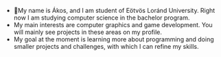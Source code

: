 - 👋My name is Ákos, and I am student of Eötvös Loránd University. Right now I am studying computer science in the bachelor program.
- My main interests are computer graphics and game development. You will mainly see projects in these areas on my profile.
- My goal at the moment is learning more about programming and doing smaller projects and challenges, with which I can refine my skills.
<!---
SyntheticAce/SyntheticAce is a ✨ special ✨ repository because its `README.md` (this file) appears on your GitHub profile.
You can click the Preview link to take a look at your changes.
--->
